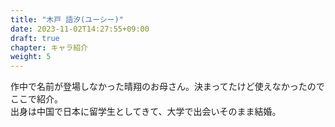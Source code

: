 ```yaml
---
title: "木戸 語汐(ユーシー)"
date: 2023-11-02T14:27:55+09:00
draft: true
chapter: キャラ紹介
weight: 5
---
```


作中で名前が登場しなかった晴翔のお母さん。決まってたけど使えなかったのでここで紹介。  
出身は中国で日本に留学生としてきて、大学で出会いそのまま結婚。
